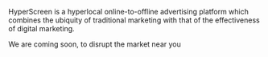 HyperScreen is a hyperlocal online-to-offline advertising platform which combines the ubiquity of traditional marketing with that of the effectiveness of digital marketing.


We are coming soon, to disrupt the market near you
